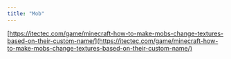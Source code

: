 ```yaml
---
title: "Mob"
---
```


[https://itectec.com/game/minecraft-how-to-make-mobs-change-textures-based-on-their-custom-name/](https://itectec.com/game/minecraft-how-to-make-mobs-change-textures-based-on-their-custom-name/)
